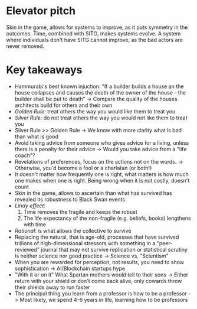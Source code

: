 # Elevator pitch
Skin in the game, allows for systems to improve, as it puts symmetry in the outcomes. Time, combined with SITG, makes systems evolve. A system where individuals don't have SITG cannot improve, as the bad actors are never removed.

# Key takeaways
- Hammurabi's best known injuction: "If a builder builds a house an the house collapses and causes the death of the owner of the house - the builder shall be put to death" -> Compare the quality of the houses architects build for others and their own
- *Golden Rule:* treat others the way you would like them to treat you
- *Silver Rule:* do not treat others the way you would not like them to treat you 
- Silver Rule >> Golden Rule -> We know with more clarity what is bad than what is good
- Avoid taking advice from someone who gives advice for a living, unless there is a penalty for their advice -> Would you take advice from a "life coach"?
- Revelations of preferences, focus on the actions not on the words. -> Otherwise, you'd become a fool or a charlatan (or both!) 
- It doesn't matter how frequently one is right, what matters is how much one makes when one is right. Being wrong when it is not costly, doesn't count
- Skin in the game, allows to ascertain than what has survived has revealed its robustness to Black Swan events
- *Lindy effect:*
  1. Time removes the fragile and keeps the robust
  2. The life expectancy of the non-fragile (e.g. beliefs, books) lengthens with time
- *Rational:* is what allows the collective to survive
- Replacing the natural, that is age-old, processes that have survived trillions of high-dimensional stressors with something in a "peer-reviewed" journal that may not survive replication or statistical scrutiny is neither science nor good practice -> Science vs. "Scientism"
- When you are rewarded for perception, not results, you need to show sophistication -> AI/Blockchain startups hype
- "With it or on it" What Spartan mothers would tell to their sons -> Either return with your shield or don't come back alive, only cowards throw their shields away to run faster
- The principal thing you learn from a professor is how to be a professor -> Most likely, we spend 4-6 years in life, learning how to be professors
